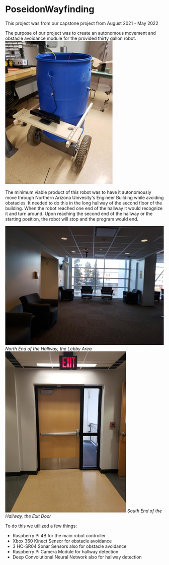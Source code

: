 # PoseidonWayfinding

This project was from our capstone project from August 2021 - May 2022

The purpose of our project was to create an autonomous movement and obstacle avoidance module for the provided thirty gallon robot.
![alt text](robot.jpg)

The minimum viable product of this robot was to have it autonomously move through Northern Arizona Univesity's Engineer Building while avoiding obstacles. It needed to do this in the long hallway of the second floor of the building. When the robot reached one end of the hallway it would recognize it and turn around. Upon reaching the second end of the hallway or the starting position, the robot will stop and the program would end.

![alt text](lobby.png)
*North End of the Hallway, the Lobby Area*
![alt text](door.png)
*South End of the Hallway, the Exit Door*


To do this we utilized a few things:
- Raspberry Pi 4B for the main robot controller
- Xbox 360 Kinect Sensor for obstacle avoidance
- 3 HC-SR04 Sonar Sensors also for obstacle avoidance
- Raspberry Pi Camera Module for hallway detection
- Deep Convolutional Neural Network also for hallway detection
